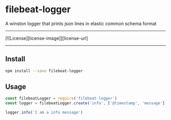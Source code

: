 # filebeat-logger
A winston logger that prints json lines in elastic common schema format

---

[![License][license-image]][license-url]

---

## Install
```sh
npm install --save filebeat-logger
```

## Usage
```js
const filebeatLogger = require('filebeat-logger')
const logger = filebeatLogger.create('info', ['@timestamp', 'message'], ['error', 'warn']);

logger.info('I am a info message')
```

